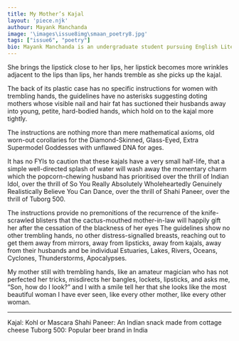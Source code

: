 ```yaml
---
title: My Mother’s Kajal
layout: 'piece.njk'
authour: Mayank Manchanda
image: '\images\issue8img\smaan_poetry8.jpg'
tags: ["issue6", "poetry"]
bio: Mayank Manchanda is an undergraduate student pursuing English Literature from Shaheed Bhagat Singh College. He believes that poetry should never be a personal endeavor and should be used as an empathetic tool to highlight the lives of the less fortunate rungs of society. He is soon to be published in the prestigious All India anthology by Delhi Poetry Slam and has been fortunate enough to win creative writing and spoken word events at the prestigious colleges of the University of Delhi.
---
```

She brings the lipstick close to her lips,
her lipstick becomes more wrinkles
adjacent to the lips than lips,
her hands tremble as she picks up the kajal.


The back of its plastic case
has no specific instructions
for women with trembling hands,
the guidelines have no asterisks
suggesting doting mothers
whose visible nail and hair fat
has suctioned their husbands away
into young, petite, hard-bodied hands,
which hold on to the kajal more tightly.


The instructions are nothing more
than mere mathematical axioms,
old worn-out corollaries for the
Diamond-Skinned, Glass-Eyed,
Extra Supermodel Goddesses
with unflawed DNA for ages.


It has no FYIs to caution that
these kajals have a very small half-life,
that a simple well-directed splash of water
will wash away the momentary charm
which the popcorn-chewing husband has prioritised
over the thrill of Indian Idol, over the thrill of
So You Really Absolutely Wholeheartedly
Genuinely Realistically Believe You Can Dance,
over the thrill of Shahi Paneer,
over the thrill of Tuborg 500.


The instructions provide no premonitions
of the recurrence of the knife-scrawled blisters
that the cactus-mouthed mother-in-law
will happily gift her after the cessation
of the blackness of her eyes
The guidelines show no other trembling hands,
no other distress-signalled breasts,
reaching out to get them away from mirrors,
away from lipsticks, away from kajals,
away from their husbands and be individual
Estuaries, Lakes, Rivers, Oceans,
Cyclones, Thunderstorms, Apocalypses.


My mother still with trembling hands,
like an amateur magician
who has not perfected her tricks,
misdirects her bangles, lockets, lipsticks,
and asks me, “Son, how do I look?”
and I with a smile tell her that
she looks like the most beautiful woman
I have ever seen,
like every other mother,
like every other woman.

***

Kajal: Kohl or Mascara 
Shahi Paneer: An Indian snack made from cottage cheese 
Tuborg 500: Popular beer brand in India 